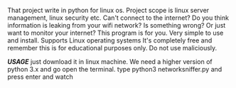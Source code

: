That project write in python for linux os. Project scope is linux server management, linux security etc. 
Can't connect to the internet? Do you think information is leaking from your wifi network? Is something wrong?
Or just want to monitor your internet? This program is for you.
Very simple to use and install.
Supports Linux operating systems
It's completely free and remember this is for educational purposes only. Do not use maliciously.

***USAGE***
just download it in linux machine. We need a higher version of python 3.x
and go open the terminal.
type python3 networksniffer.py and press enter
and watch
